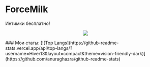 # ForceMilk
Интимки бесплатно!
<p align="center">
  <img src="https://count.getloli.com/get/@forcemilk?theme=gelbooru" />
</p>
### Мои статы:
[![Top Langs](https://github-readme-stats.vercel.app/api/top-langs/?username=Hiver13&layout=compact&theme=vision-friendly-dark)](https://github.com/anuraghazra/github-readme-stats)
